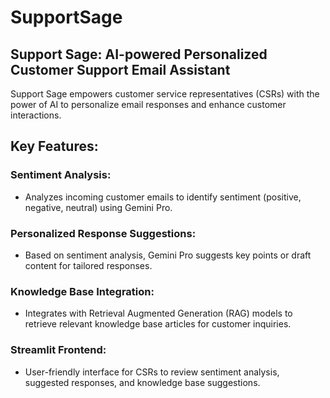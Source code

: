 # SupportSage

## Support Sage: AI-powered Personalized Customer Support Email Assistant

Support Sage empowers customer service representatives (CSRs) with the power of AI to personalize email responses and enhance customer interactions.

## Key Features:

### Sentiment Analysis: 
- Analyzes incoming customer emails to identify sentiment (positive, negative, neutral) using Gemini Pro.

### Personalized Response Suggestions: 
- Based on sentiment analysis, Gemini Pro suggests key points or draft content for tailored responses.

### Knowledge Base Integration:
- Integrates with Retrieval Augmented Generation (RAG) models to retrieve relevant knowledge base articles for customer inquiries.

### Streamlit Frontend: 
- User-friendly interface for CSRs to review sentiment analysis, suggested responses, and knowledge base suggestions.
